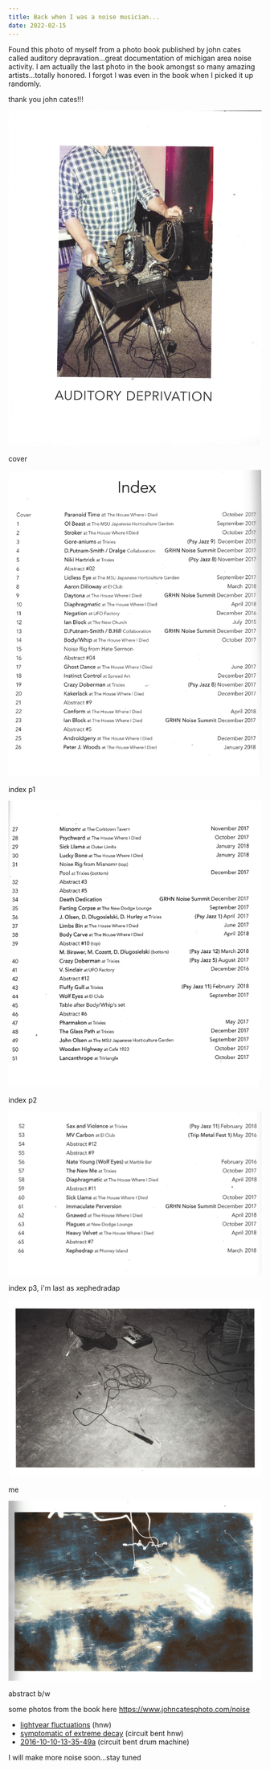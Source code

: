 ```yaml
---
title: Back when I was a noise musician...
date: 2022-02-15
---
```


Found this photo of myself from a photo book published by john cates called
auditory depravation...great documentation of michigan area noise activity. I am
actually the last photo in the book amongst so many amazing artists...totally
honored. I forgot I was even in the book when I picked it up randomly.

thank you john cates!!!

![](/photos/noise/cover-crop-fs8.png)

cover

![](/photos/noise/out20-crop-fs8.png)

index p1

![](/photos/noise/out21-crop-fs8.png)

index p2

![](/photos/noise/out22-crop-fs8.png)

index p3, i'm last as xephedradap

![](/photos/noise/out15-crop-fs8.png)

me

![](/photos/noise/out16-crop-fs8.png)

abstract b/w

some photos from the book here https://www.johncatesphoto.com/noise

- [lightyear fluctuations](https://soundcloud.com/xephedradap/amazingnoisetreasure)
  (hnw)
- [symptomatic of extreme decay](https://soundcloud.com/xephedradap/symptomatic-of-extreme-decay)
  (circuit bent hnw)
- [2016-10-10-13-35-49a](https://soundcloud.com/xephedradap/2016-10-10-13-35-49a)
  (circuit bent drum machine)

I will make more noise soon...stay tuned
